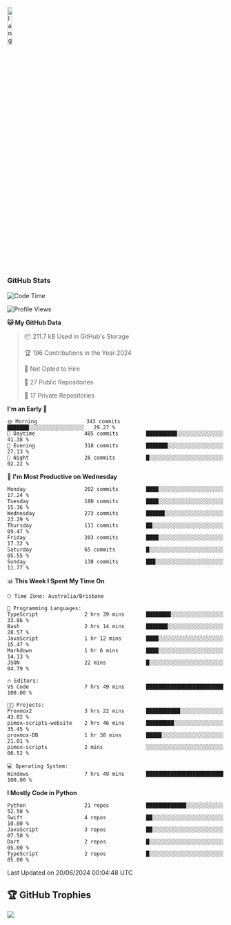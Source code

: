 <p align="left"><img width=15%" src="https://github.com/alansmathew/alansmathew/raw/master/lang.gif" alt="lang image here" /></p>

# <h3 align="left">GitHub Stats</h3>

<!--START_SECTION:waka-->
![Code Time](http://img.shields.io/badge/Code%20Time-431%20hrs%208%20mins-blue)

![Profile Views](http://img.shields.io/badge/Profile%20Views-0-blue)

**🐱 My GitHub Data** 

> 📦 211.7 kB Used in GitHub's Storage 
 > 
> 🏆 196 Contributions in the Year 2024
 > 
> 🚫 Not Opted to Hire
 > 
> 📜 27 Public Repositories 
 > 
> 🔑 17 Private Repositories 
 > 
**I'm an Early 🐤** 

```text
🌞 Morning                343 commits         ███████░░░░░░░░░░░░░░░░░░   29.27 % 
🌆 Daytime                485 commits         ██████████░░░░░░░░░░░░░░░   41.38 % 
🌃 Evening                318 commits         ███████░░░░░░░░░░░░░░░░░░   27.13 % 
🌙 Night                  26 commits          █░░░░░░░░░░░░░░░░░░░░░░░░   02.22 % 
```
📅 **I'm Most Productive on Wednesday** 

```text
Monday                   202 commits         ████░░░░░░░░░░░░░░░░░░░░░   17.24 % 
Tuesday                  180 commits         ████░░░░░░░░░░░░░░░░░░░░░   15.36 % 
Wednesday                273 commits         ██████░░░░░░░░░░░░░░░░░░░   23.29 % 
Thursday                 111 commits         ██░░░░░░░░░░░░░░░░░░░░░░░   09.47 % 
Friday                   203 commits         ████░░░░░░░░░░░░░░░░░░░░░   17.32 % 
Saturday                 65 commits          █░░░░░░░░░░░░░░░░░░░░░░░░   05.55 % 
Sunday                   138 commits         ███░░░░░░░░░░░░░░░░░░░░░░   11.77 % 
```


📊 **This Week I Spent My Time On** 

```text
🕑︎ Time Zone: Australia/Brisbane

💬 Programming Languages: 
TypeScript               2 hrs 39 mins       ████████░░░░░░░░░░░░░░░░░   33.86 % 
Bash                     2 hrs 14 mins       ███████░░░░░░░░░░░░░░░░░░   28.57 % 
JavaScript               1 hr 12 mins        ████░░░░░░░░░░░░░░░░░░░░░   15.47 % 
Markdown                 1 hr 6 mins         ████░░░░░░░░░░░░░░░░░░░░░   14.13 % 
JSON                     22 mins             █░░░░░░░░░░░░░░░░░░░░░░░░   04.79 % 

🔥 Editors: 
VS Code                  7 hrs 49 mins       █████████████████████████   100.00 % 

🐱‍💻 Projects: 
Proxmox2                 3 hrs 22 mins       ███████████░░░░░░░░░░░░░░   43.02 % 
pimox-scripts-website    2 hrs 46 mins       █████████░░░░░░░░░░░░░░░░   35.45 % 
proxmox-DB               1 hr 38 mins        █████░░░░░░░░░░░░░░░░░░░░   21.01 % 
pimox-scripts            2 mins              ░░░░░░░░░░░░░░░░░░░░░░░░░   00.52 % 

💻 Operating System: 
Windows                  7 hrs 49 mins       █████████████████████████   100.00 % 
```

**I Mostly Code in Python** 

```text
Python                   21 repos            █████████████░░░░░░░░░░░░   52.50 % 
Swift                    4 repos             ██░░░░░░░░░░░░░░░░░░░░░░░   10.00 % 
JavaScript               3 repos             ██░░░░░░░░░░░░░░░░░░░░░░░   07.50 % 
Dart                     2 repos             █░░░░░░░░░░░░░░░░░░░░░░░░   05.00 % 
TypeScript               2 repos             █░░░░░░░░░░░░░░░░░░░░░░░░   05.00 % 
```




 Last Updated on 20/06/2024 00:04:48 UTC
<!--END_SECTION:waka-->

## 🏆 GitHub Trophies

![](https://github-profile-trophy.vercel.app/?username=samh06&theme=discord&no-frame=true&no-bg=false&margin-w=4)
